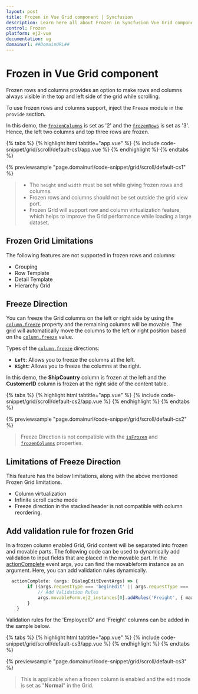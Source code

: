 ```yaml
---
layout: post
title: Frozen in Vue Grid component | Syncfusion
description: Learn here all about Frozen in Syncfusion Vue Grid component of Syncfusion Essential JS 2 and more.
control: Frozen 
platform: ej2-vue
documentation: ug
domainurl: ##DomainURL##
---
```


# Frozen in Vue Grid component

Frozen rows and columns provides an option to make rows and columns always visible in the top and left side of the grid while scrolling.

To use frozen rows and columns support, inject the `Freeze` module in the `provide` section.

In this demo, the [`frozenColumns`](https://ej2.syncfusion.com/vue/documentation/api/grid/#frozencolumns) is set as '2' and the [`frozenRows`](https://ej2.syncfusion.com/vue/documentation/api/grid/#frozenrows) is set as '3'. Hence, the left two columns and top three rows are frozen.

{% tabs %}
{% highlight html tabtitle="app.vue" %}
{% include code-snippet/grid/scroll/default-cs1/app.vue %}
{% endhighlight %}
{% endtabs %}
        
{% previewsample "page.domainurl/code-snippet/grid/scroll/default-cs1" %}

> * The `height` and `width` must be set while giving frozen rows and columns.
> * Frozen rows and columns should not be set outside the grid view port.
> * Frozen Grid will support row and column virtualization feature, which helps to improve the Grid performance while loading a large dataset.

## Frozen Grid Limitations

The following features are not supported in frozen rows and columns:

* Grouping
* Row Template
* Detail Template
* Hierarchy Grid

## Freeze Direction

You can freeze the Grid columns on the left or right side by using the [`column.freeze`](https://ej2.syncfusion.com/vue/documentation/api/grid/column/#freeze) property and the remaining columns will be movable. The grid will automatically move the columns to the left or right position based on the [`column.freeze`](https://ej2.syncfusion.com/vue/documentation/api/grid/column/#freeze) value.

Types of the [`column.freeze`](https://ej2.syncfusion.com/vue/documentation/api/grid/column/#freeze) directions:

* **`Left`**: Allows you to freeze the columns at the left.
* **`Right`**: Allows you to freeze the columns at the right.

In this demo, the **ShipCountry** column is frozen at the left and the **CustomerID** column is frozen at the right side of the content table.

{% tabs %}
{% highlight html tabtitle="app.vue" %}
{% include code-snippet/grid/scroll/default-cs2/app.vue %}
{% endhighlight %}
{% endtabs %}
        
{% previewsample "page.domainurl/code-snippet/grid/scroll/default-cs2" %}

> Freeze Direction is not compatible with the [`isFrozen`](https://ej2.syncfusion.com/vue/documentation/api/grid/column/#isfrozen) and [`frozenColumns`](https://ej2.syncfusion.com/vue/documentation/api/grid/#frozencolumns) properties.

## Limitations of Freeze Direction

This feature has the below limitations, along with the above mentioned Frozen Grid limitations.

* Column virtualization
* Infinite scroll cache mode
* Freeze direction in the stacked header is not compatible with column reordering.

## Add validation rule for frozen Grid

In a frozen column enabled Grid, Grid content will be separated into frozen and movable parts. The following code can be used to dynamically add validation to input fields that are placed in the movable part. In the [actionComplete](https://ej2.syncfusion.com/vue/documentation/api/grid/#actioncomplete) event args, you can find the movableform instance as an argument. Here, you can add validation rules dynamically.

```ts
  actionComplete: (args: DialogEditEventArgs) => {
        if ((args.requestType === 'beginEdit' || args.requestType === 'add')) {
            // Add Validation Rules
            args.movableForm.ej2_instances[0].addRules('Freight', { max: 200 }); // Here, 'Freight' is the column name.
        }
    }

```

Validation rules for the 'EmployeeID' and 'Freight' columns can be added in the sample below.

{% tabs %}
{% highlight html tabtitle="app.vue" %}
{% include code-snippet/grid/scroll/default-cs3/app.vue %}
{% endhighlight %}
{% endtabs %}
        
{% previewsample "page.domainurl/code-snippet/grid/scroll/default-cs3" %}

> This is applicable when a frozen column is enabled and the edit mode is set as "**Normal**" in the Grid.